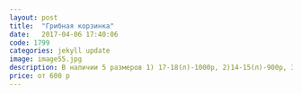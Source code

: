 ```yaml
---
layout: post
title:  "Грибная корзинка"
date:   2017-04-06 17:40:06
code: 1799
categories: jekyll update
image: image55.jpg
description: В наличии 5 размеров 1) 17-18(л)-1000р, 2)14-15(л)-900р, 3) 10-11(л)-800р, 4) 6-7(л)-700р, 5) 4-4,5(л)-600р
price: от 600 р
---
```

